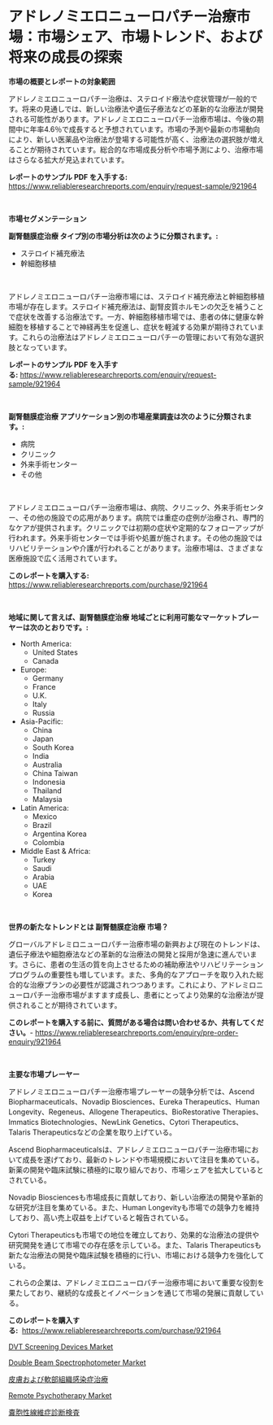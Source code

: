 <p><h1>アドレノミエロニューロパチー治療市場：市場シェア、市場トレンド、および将来の成長の探索</h1></p><p><strong>市場の概要とレポートの対象範囲</strong></p>
<p><p>アドレノミエロニューロパチー治療は、ステロイド療法や症状管理が一般的です。将来の見通しでは、新しい治療法や遺伝子療法などの革新的な治療法が開発される可能性があります。アドレノミエロニューロパチー治療市場は、今後の期間中に年率4.6％で成長すると予想されています。市場の予測や最新の市場動向により、新しい医薬品や治療法が登場する可能性が高く、治療法の選択肢が増えることが期待されています。総合的な市場成長分析や市場予測により、治療市場はさらなる拡大が見込まれています。</p></p>
<p><strong>レポートのサンプル PDF を入手する:</strong> <a href="https://www.reliableresearchreports.com/enquiry/request-sample/921964">https://www.reliableresearchreports.com/enquiry/request-sample/921964</a></p>
<p>&nbsp;</p>
<p><strong>市場セグメンテーション</strong></p>
<p><strong>副腎髄膜症治療 タイプ別の市場分析は次のように分類されます。:</strong></p>
<p><ul><li>ステロイド補充療法</li><li>幹細胞移植</li></ul></p>
<p>&nbsp;</p>
<p><p>アドレノミエロニューロパチー治療市場には、ステロイド補充療法と幹細胞移植市場が存在します。ステロイド補充療法は、副腎皮質ホルモンの欠乏を補うことで症状を改善する治療法です。一方、幹細胞移植市場では、患者の体に健康な幹細胞を移植することで神経再生を促進し、症状を軽減する効果が期待されています。これらの治療法はアドレノミエロニューロパチーの管理において有効な選択肢となっています。</p></p>
<p><strong>レポートのサンプル PDF を入手する:</strong>&nbsp;<a href="https://www.reliableresearchreports.com/enquiry/request-sample/921964">https://www.reliableresearchreports.com/enquiry/request-sample/921964</a></p>
<p>&nbsp;</p>
<p><strong> 副腎髄膜症治療 アプリケーション別の市場産業調査は次のように分類されます。:</strong></p>
<p><ul><li>病院</li><li>クリニック</li><li>外来手術センター</li><li>その他</li></ul></p>
<p>&nbsp;</p>
<p><p>アドレノミエロニューロパチー治療市場は、病院、クリニック、外来手術センター、その他の施設での応用があります。病院では重症の症例が治療され、専門的なケアが提供されます。クリニックでは初期の症状や定期的なフォローアップが行われます。外来手術センターでは手術や処置が施されます。その他の施設ではリハビリテーションや介護が行われることがあります。治療市場は、さまざまな医療施設で広く活用されています。</p></p>
<p><strong>このレポートを購入する:</strong>&nbsp; <a href="https://www.reliableresearchreports.com/purchase/921964">https://www.reliableresearchreports.com/purchase/921964</a></p>
<p>&nbsp;</p>
<p><strong>地域に関して言えば、副腎髄膜症治療 地域ごとに利用可能なマーケットプレーヤーは次のとおりです。:</strong></p>
<p><ul>
    <li>
        North America:
        <ul>
            <li>United States</li>
            <li>Canada</li>
        </ul>
    </li>
    <li>
        Europe:
        <ul>
            <li>Germany</li>
            <li>France</li>
            <li>U.K.</li>
            <li>Italy</li>
            <li>Russia</li>
        </ul>
    </li>
    <li>
        Asia-Pacific:
        <ul>
            <li>China</li>
            <li>Japan</li>
            <li>South Korea</li>
            <li>India</li>
            <li>Australia</li>
            <li>China Taiwan</li>
            <li>Indonesia</li>
            <li>Thailand</li>
            <li>Malaysia</li>
        </ul>
    </li>
    <li>
        Latin America:
        <ul>
            <li>Mexico</li>
            <li>Brazil</li>
            <li>Argentina Korea</li>
            <li>Colombia</li>
        </ul>
    </li>
    <li>
        Middle East & Africa:
        <ul>
            <li>Turkey</li>
            <li>Saudi</li>
            <li>Arabia</li>
            <li>UAE</li>
            <li>Korea</li>
        </ul>
    </li>
    </ul></p>
<p>&nbsp;</p>
<p><strong>世界の新たなトレンドとは 副腎髄膜症治療 市場？</strong></p>
<p><p>グローバルアドレミロニューロパチー治療市場の新興および現在のトレンドは、遺伝子療法や細胞療法などの革新的な治療法の開発と採用が急速に進んでいます。さらに、患者の生活の質を向上させるための補助療法やリハビリテーションプログラムの重要性も増しています。また、多角的なアプローチを取り入れた総合的な治療プランの必要性が認識されつつあります。これにより、アドレミロニューロパチー治療市場がますます成長し、患者にとってより効果的な治療法が提供されることが期待されています。</p></p>
<p><strong>このレポートを購入する前に、質問がある場合は問い合わせるか、共有してください。</strong>- <a href="https://www.reliableresearchreports.com/enquiry/pre-order-enquiry/921964">https://www.reliableresearchreports.com/enquiry/pre-order-enquiry/921964</a></p>
<p>&nbsp;</p>
<p><strong>主要な市場プレーヤー</strong></p>
<p><p>アドレノミエロニューロパチー治療市場プレーヤーの競争分析では、Ascend Biopharmaceuticals、Novadip Biosciences、Eureka Therapeutics、Human Longevity、Regeneus、Allogene Therapeutics、BioRestorative Therapies、Immatics Biotechnologies、NewLink Genetics、Cytori Therapeutics、Talaris Therapeuticsなどの企業を取り上げている。 </p><p>Ascend Biopharmaceuticalsは、アドレノミエロニューロパチー治療市場において成長を遂げており、最新のトレンドや市場規模において注目を集めている。新薬の開発や臨床試験に積極的に取り組んでおり、市場シェアを拡大しているとされている。 </p><p>Novadip Biosciencesも市場成長に貢献しており、新しい治療法の開発や革新的な研究が注目を集めている。また、Human Longevityも市場での競争力を維持しており、高い売上収益を上げていると報告されている。 </p><p>Cytori Therapeuticsも市場での地位を確立しており、効果的な治療法の提供や研究開発を通じて市場での存在感を示している。また、Talaris Therapeuticsも新たな治療法の開発や臨床試験を積極的に行い、市場における競争力を強化している。 </p><p>これらの企業は、アドレノミエロニューロパチー治療市場において重要な役割を果たしており、継続的な成長とイノベーションを通じて市場の発展に貢献している。</p></p>
<p><strong>このレポートを購入する:</strong>&nbsp;&nbsp;<a href="https://www.reliableresearchreports.com/purchase/921964">https://www.reliableresearchreports.com/purchase/921964</a></p>
<p><p><a href="https://github.com/zjyglelu/Market-Research-Report-List-1/blob/main/dvt-screening-devices-market.md">DVT Screening Devices Market</a></p><p><a href="https://issuu.com/reportprime-2/docs/double-beam-spectrophotometer-market-size-2030.ppt">Double Beam Spectrophotometer Market</a></p><p><a href="https://github.com/mohamedbakry57/Market-Research-Report-List-2/blob/main/5816888182421.md">皮膚および軟部組織感染症治療</a></p><p><a href="https://github.com/mbisetmhermsr/Market-Research-Report-List-1/blob/main/remote-psychotherapy-market.md">Remote Psychotherapy Market</a></p><p><a href="https://github.com/lababdou/Market-Research-Report-List-2/blob/main/6409814182422.md">嚢胞性線維症診断検査</a></p></p>